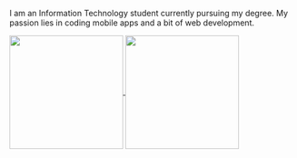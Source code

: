I am an Information Technology student currently pursuing my degree. My passion lies in coding mobile apps and a bit of web development.

<a href="https://github.com/sep-ae/github-readme-stats">
  <img height=200 align="center" src="https://github-readme-stats.vercel.app/api?username=sep-ae" />
</a>
<a href="https://github.com/sep-ae/convoychat">
  <img height=200 align="center" src="https://github-readme-stats.vercel.app/api/top-langs?username=sep-ae&layout=compact&langs_count=8&card_width=320" />
</a>
